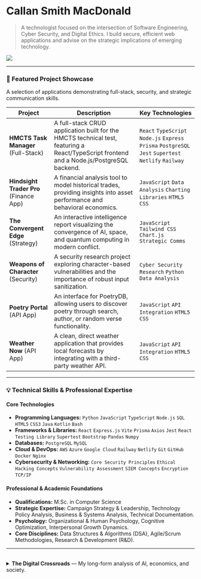 # Callan Smith MacDonald

> A technologist focused on the intersection of Software Engineering, Cyber Security, and Digital Ethics. I build secure, efficient web applications and advise on the strategic implications of emerging technology.

[<img src="https://img.shields.io/badge/Website-computerscience.engineer-blue?style=for-the-badge&logo=data:image/svg+xml;base64,PHN2ZyBmaWxsPSIjRkZGRkZGIiByb2xlPSJpbWciIHZpZXdCb3g9IjAgMCAyNCAyNCIgeG1sbnM9Imh0dHA6Ly93d3cudzMub3JnLzIwMDAvc3ZnIj48dGl0bGU+R2xvYmU8L3RpdGxlPjxwYXRoIGQ9Ik0xMiAwYTExLjk5IDEyIDAgMCAwLTEyIDEyYTExLjk5IDEyIDAgMCAwIDEyIDEyIDEyIDEyIDAgMCAwIDAtMjRtMCAyMC44MmE4LjgzIDguODMgMCAwIDEtOC44Mi04LjgzQTguODMgOC44MyAwIDAgMSAxMiAzLjEzYTguODIgOC44MiAwIDAgMSA4LjgyIDguODMgOC44MyA4LjgzIDAgMCAxLTguODIgOC44M1oiLz48cGF0aCBkPSJNMTIgMGEyOC44OCAyOC44OCAwIDAgMC0xLjc0IDI0aDMuNDhBMTguOTEgMTguOTEgMCAwIDAgMTIgMFoiLz48L3N2Zz4=" />](https://computerscience.engineer/)

---

### 🚀 Featured Project Showcase

A selection of applications demonstrating full-stack, security, and strategic communication skills.

| Project                                     | Description                                                                                             | Key Technologies                                                                                    |
| ------------------------------------------- | ------------------------------------------------------------------------------------------------------- | --------------------------------------------------------------------------------------------------- |
| **HMCTS Task Manager** (Full-Stack) | A full-stack CRUD application built for the HMCTS technical test, featuring a React/TypeScript frontend and a Node.js/PostgreSQL backend. | `React` `TypeScript` `Node.js` `Express` `Prisma` `PostgreSQL` `Jest` `Supertest` `Netlify` `Railway` |
| **Hindsight Trader Pro** (Finance App)   | A financial analysis tool to model historical trades, providing insights into asset performance and behavioral economics. | `JavaScript` `Data Analysis` `Charting Libraries` `HTML5` `CSS`                                     |
| **The Convergent Edge** (Strategy)     | An interactive intelligence report visualizing the convergence of AI, space, and quantum computing in modern conflict. | `JavaScript` `Tailwind CSS` `Chart.js` `Strategic Comms`                                            |
| **Weapons of Character** (Security)   | A security research project exploring character-based vulnerabilities and the importance of robust input sanitization. | `Cyber Security Research` `Python` `Data Analysis`                                                  |
| **Poetry Portal** (API App)         | An interface for PoetryDB, allowing users to discover poetry through search, author, or random verse functionality. | `JavaScript` `API Integration` `HTML5` `CSS`                                                        |
| **Weather Now** (API App)           | A clean, direct weather application that provides local forecasts by integrating with a third-party weather API. | `JavaScript` `API Integration` `HTML5` `CSS`                                                        |

---

### 💡 Technical Skills & Professional Expertise

#### Core Technologies
- **Programming Languages:** `Python` `JavaScript` `TypeScript` `Node.js` `SQL` `HTML5` `CSS3` `Java` `Kotlin` `Bash`
- **Frameworks & Libraries:** `React` `Express.js` `Vite` `Prisma` `Axios` `Jest` `React Testing Library` `Supertest` `Bootstrap` `Pandas` `Numpy`
- **Databases:** `PostgreSQL` `MySQL`
- **Cloud & DevOps:** `AWS` `Azure` `Google Cloud` `Railway` `Netlify` `Git` `GitHub` `Docker` `Nginx`
- **Cybersecurity & Networking:** `Core Security Principles` `Ethical Hacking Concepts` `Vulnerability Assessment` `SIEM Concepts` `Encryption` `TCP/IP`

#### Professional & Academic Foundations
- **Qualifications:** M.Sc. in Computer Science
- **Strategic Expertise:** Campaign Strategy & Leadership, Technology Policy Analysis, Business & Systems Analysis, Technical Documentation.
- **Psychology:** Organizational & Human Psychology, Cognitive Optimization, Interpersonal Growth Dynamics.
- **Core Disciplines:** Data Structures & Algorithms (DSA), Agile/Scrum Methodologies, Research & Development (R&D).

---
<br>

<details>
<summary><strong>The Digital Crossroads</strong> — My long-form analysis of AI, economics, and society.</summary>
<br>

> *I find myself haunted by a growing certainty that we are living through the convergence of humanity's oldest warnings about technology and power. What I see emerging in our AI-driven world isn't unprecedented—it's the fulfillment of prophecies that philosophers, economists, and social critics have been making for centuries.*

### The Spectre of Alienation
When I watch AI systems generate art that moves me or solve mathematical problems beyond my comprehension, I think of Marx's concept of alienation from the *Economic and Philosophic Manuscripts of 1844*. He warned that when we lose control over our labor and its products, we become estranged from our own humanity. Today, I witness this alienation accelerating as machines don't just replace our physical labor but begin to replicate our creativity, our problem-solving, even our capacity for beauty. The very essence of what we thought made us uniquely human is being commoditized and automated.

### The Prophecies of Scarcity and Purpose
> *"We are being afflicted with a new disease of which some readers may not yet have heard the name, but of which they will hear a great deal in the years to come—namely, technological unemployment."*
>
> — **John Maynard Keynes**, "Economic Possibilities for our Grandchildren" (1930)

Keynes saw this coming nearly a century ago. He predicted that technology would solve scarcity but leave us grappling with purposelessness. I watch young people today questioning whether it's worth developing their talents when an algorithm can outperform them, and I see Keynes' nightmare materializing.

### The Unstoppable Equation of Inequality
The inequality I observe isn't random—it follows the mathematical certainty that Thomas Piketty outlined in *Capital in the Twenty-First Century*. His formula **r > g** (returns on capital exceed economic growth) explains why wealth concentrates naturally. AI accelerates this process exponentially. Those who own the algorithms and data reap returns that dwarf anything previous generations of capitalists could imagine, while the rest of us face what Yuval Noah Harari calls becoming part of a "useless class."

I think often of Adam Smith, so frequently misquoted. In *The Theory of Moral Sentiments*, he warned that commercial society required ethical foundations and that extreme inequality would corrode the social bonds necessary for any functioning economy. I see his fears manifesting as digital platforms, described by Shoshana Zuboff in *The Age of Surveillance Capitalism*, turn our very behaviors and experiences into commodities to be harvested and sold.

### A Path Forward?
Yet I'm not resigned to this trajectory. Elinor Ostrom's Nobel Prize-winning research showed that cooperation can triumph over greed when we design the right institutions. Thinkers like Rutger Bregman propose concrete solutions like universal basic income, while David Graeber's work on "bullshit jobs" suggests we might reimagine work entirely.

What gives me pause is how the behavioral research of Daniel Kahneman and Dan Ariely reveals that our cognitive biases make us vulnerable to exploitative systems. We're predictably irrational in ways that those who design our digital environments understand and manipulate.

Standing at this crossroads, I realize that the question isn't whether technology will transform society—it already has. The question is whether we'll learn from the centuries of wisdom about power, inequality, and human nature that came before us. We have the intellectual framework to build something better. The voices of the past are calling to us, warning us, and showing us the way forward.

The choice, as it has always been, is ours to make.
</details>
